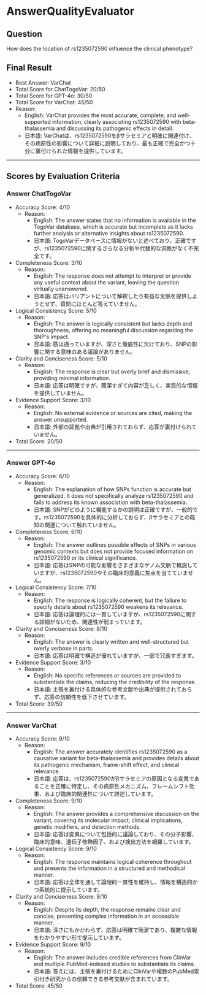 # AnswerQualityEvaluator

## Question

How does the location of rs1235072590 influence the clinical phenotype?

## Final Result

- Best Answer: VarChat
- Total Score for ChatTogoVar: 20/50
- Total Score for GPT-4o: 30/50
- Total Score for VarChat: 45/50
- Reason:
  - English: VarChat provides the most accurate, complete, and well-supported information, clearly associating rs1235072590 with beta-thalassemia and discussing its pathogenic effects in detail.
  - 日本語: VarChatは、rs1235072590をβサラセミアと明確に関連付け、その病原性の影響について詳細に説明しており、最も正確で完全かつ十分に裏付けられた情報を提供しています。

---

## Scores by Evaluation Criteria

### Answer ChatTogoVar
- Accuracy Score: 4/10
  - Reason: 
    - English: The answer states that no information is available in the TogoVar database, which is accurate but incomplete as it lacks further analysis or alternative insights about rs1235072590.
    - 日本語: TogoVarデータベースに情報がないと述べており、正確ですが、rs1235072590に関するさらなる分析や代替的な洞察がなく不完全です。
- Completeness Score: 3/10
  - Reason: 
    - English: The response does not attempt to interpret or provide any useful context about the variant, leaving the question virtually unanswered.
    - 日本語: 応答はバリアントについて解釈したり有益な文脈を提供しようとせず、質問にほとんど答えていません。
- Logical Consistency Score: 5/10
  - Reason: 
    - English: The answer is logically consistent but lacks depth and thoroughness, offering no meaningful discussion regarding the SNP's impact.
    - 日本語: 筋は通っていますが、深さと徹底性に欠けており、SNPの影響に関する意味のある議論がありません。
- Clarity and Conciseness Score: 5/10
  - Reason: 
    - English: The response is clear but overly brief and dismissive, providing minimal information.
    - 日本語: 応答は明確ですが、簡潔すぎて内容が乏しく、実質的な情報を提供していません。
- Evidence Support Score: 3/10
  - Reason: 
    - English: No external evidence or sources are cited, making the answer unsupported.
    - 日本語: 外部の証拠や出典が引用されておらず、応答が裏付けられていません。
- Total Score: 20/50

---

### Answer GPT-4o
- Accuracy Score: 6/10
  - Reason: 
    - English: The explanation of how SNPs function is accurate but generalized. It does not specifically analyze rs1235072590 and fails to address its known association with beta-thalassemia.
    - 日本語: SNPがどのように機能するかの説明は正確ですが、一般的です。rs1235072590を具体的に分析しておらず、βサラセミアとの既知の関連について触れていません。
- Completeness Score: 6/10
  - Reason: 
    - English: The answer outlines possible effects of SNPs in various genomic contexts but does not provide focused information on rs1235072590 or its clinical significance.
    - 日本語: 応答はSNPの可能な影響をさまざまなゲノム文脈で概説していますが、rs1235072590やその臨床的意義に焦点を当てていません。
- Logical Consistency Score: 7/10
  - Reason: 
    - English: The response is logically coherent, but the failure to specify details about rs1235072590 weakens its relevance.
    - 日本語: 応答は論理的には一貫していますが、rs1235072590に関する詳細がないため、関連性が弱まっています。
- Clarity and Conciseness Score: 8/10
  - Reason: 
    - English: The answer is clearly written and well-structured but overly verbose in parts.
    - 日本語: 応答は明確で構造が優れていますが、一部で冗長すぎます。
- Evidence Support Score: 3/10
  - Reason: 
    - English: No specific references or sources are provided to substantiate the claims, reducing the credibility of the response.
    - 日本語: 主張を裏付ける具体的な参考文献や出典が提供されておらず、応答の信頼性を低下させています。
- Total Score: 30/50

---

### Answer VarChat
- Accuracy Score: 9/10
  - Reason: 
    - English: The answer accurately identifies rs1235072590 as a causative variant for beta-thalassemia and provides details about its pathogenic mechanism, frame-shift effect, and clinical relevance.
    - 日本語: 応答は、rs1235072590がβサラセミアの原因となる変異であることを正確に特定し、その病原性メカニズム、フレームシフト効果、および臨床的関連性について詳述しています。
- Completeness Score: 9/10
  - Reason: 
    - English: The answer provides a comprehensive discussion on the variant, covering its molecular impact, clinical implications, genetic modifiers, and detection methods.
    - 日本語: 応答は変異について包括的に議論しており、その分子影響、臨床的意味、遺伝子修飾因子、および検出方法を網羅しています。
- Logical Consistency Score: 9/10
  - Reason: 
    - English: The response maintains logical coherence throughout and presents the information in a structured and methodical manner.
    - 日本語: 応答は全体を通して論理的一貫性を維持し、情報を構造的かつ系統的に提示しています。
- Clarity and Conciseness Score: 9/10
  - Reason: 
    - English: Despite its depth, the response remains clear and concise, presenting complex information in an accessible manner.
    - 日本語: 深さにもかかわらず、応答は明確で簡潔であり、複雑な情報をわかりやすい形で提示しています。
- Evidence Support Score: 9/10
  - Reason: 
    - English: The answer includes credible references from ClinVar and multiple PubMed-indexed studies to substantiate its claims.
    - 日本語: 答えには、主張を裏付けるためにClinVarや複数のPubMed索引付き研究からの信頼できる参考文献が含まれています。
- Total Score: 45/50
